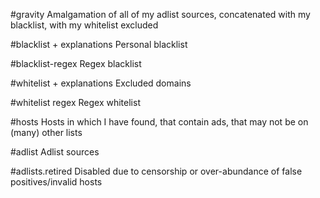 #gravity
Amalgamation of all of my adlist sources, concatenated with my blacklist, with my whitelist excluded

#blacklist + explanations
Personal blacklist

#blacklist-regex
Regex blacklist

#whitelist + explanations
Excluded domains

#whitelist regex
Regex whitelist

#hosts
Hosts in which I have found, that contain ads, that may not be on (many) other lists

#adlist
Adlist sources

#adlists.retired
Disabled due to censorship or over-abundance of false positives/invalid hosts
